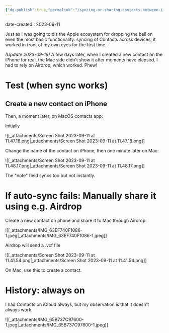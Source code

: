 ```yaml
---
{"dg-publish":true,"permalink":"/syncing-or-sharing-contacts-between-i-os-i-phone-and-mac-os-contacts-app/","noteIcon":"2"}
---
```


date-created:: 2023-09-11

Just as I was going to dis the Apple ecosystem for dropping the ball on even the most basic functionality: syncing of Contacts across devices, it worked in front of my own eyes for the first time.

*(Update 2023-09-16)* A few days later, when I created a new contact on the iPhone for real, the Mac side didn't show it after moments have elapsed. I had to rely on Airdrop, which worked. Phew!

# Test (when sync works)

## Create a new contact on iPhone

Then, a moment later, on MacOS contacts app:

Initially

![[_attachments/Screen Shot 2023-09-11 at 11.47.18.png\|_attachments/Screen Shot 2023-09-11 at 11.47.18.png]]

Change the name of the contact on iPhone, then one minute later on Mac:

![[_attachments/Screen Shot 2023-09-11 at 11.48.17.png\|_attachments/Screen Shot 2023-09-11 at 11.48.17.png]]

The "note" field syncs too but not instantly.
# If auto-sync fails: Manually share it using e.g. Airdrop

Create a new contact on phone and share it to Mac through Airdrop:

![[_attachments/IMG_63EF740F1086-1.jpeg\|_attachments/IMG_63EF740F1086-1.jpeg]]

Airdrop will send a .vcf file

![[_attachments/Screen Shot 2023-09-11 at 11.41.54.png\|_attachments/Screen Shot 2023-09-11 at 11.41.54.png]]

On Mac, use this to create a contact.
# History: always on

I had Contacts on iCloud always, but my observation is that it doesn't always work.

![[_attachments/IMG_65B737C97600-1.jpeg\|_attachments/IMG_65B737C97600-1.jpeg]]
